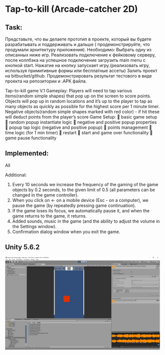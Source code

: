 # Tap-to-kill (Arcade-catcher 2D)

## Task:
Представьте, что вы делаете прототип в проекте, который вы будете разрабатывать и поддерживать
и дальше ( продемонстрируйте, что продумали архитектуру приложения). Необходимо:
Выбрать одну из описанных ниже игр. Реализовать подключение к фейковому серверу, после коллбэка на успешное подключение
загрузить main menu с кнопкой start. Нажатие на кнопку запускает игру.(реализовать игру, используя примитивные формы или
бесплатные ассеты)
Залить проект на bitbucket/github. Продемонстрировать результат тестового в виде проекта на репозитории и .APK файла.

Tap-to-kill game V.1
Gameplay: Players will need to tap various items(random simple shapes) that pop up on the screen to score points.
Objects will pop up in random locations and it’s up to the player to tap as many objects as quickly as possible for the
highest score per 1 minute timer. Negative objects(random simple shapes marked with red color) - if hit these will
deduct points from the player’s score
Game Setup: 
 basic game setup
 random popup instantiate logic 
 negative and positive popup properties 
 popup tap logic (negative and positive popup) 
 points management 
 time logic (for 1 min timer) 
 restart 
 start and game over functionality 
 game pause functionality


## Implemented:
All

Additional:
1) Every 10 seconds we increase the frequency of the gaming of the game objects by 0.2 seconds, to the given limit of 0.5
 (all parameters can be changed in the game controller).
2) When you click on <- on a mobile device (Esc - on a computer), we pause the game (by repeatedly pressing game continuation).
3) If the game loses its focus, we automatically pause it, and when the game returns to the game, it returns.
4) Added sounds, music in the game (and the ability to adjust the volume in the Settings window).
5) Confirmation dialog window when you exit the game.

## Unity 5.6.2

![Tap-to-kill](screenshot.png)